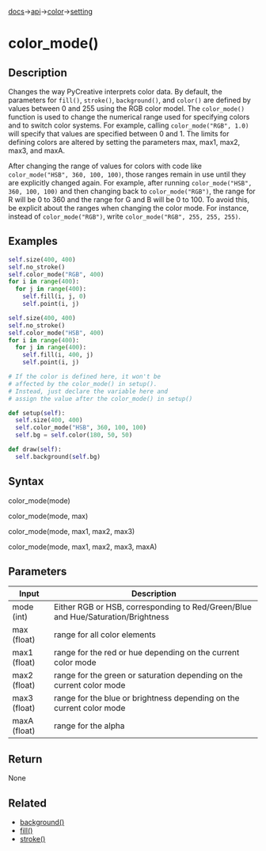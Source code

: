 [docs](/docs/)→[api](/docs/api)→[color](/docs/api/color/)→[setting](/docs/api/setting/)

# color_mode()

## Description

Changes the way PyCreative interprets color data. By default, the parameters for `fill()`, `stroke()`, `background()`, and `color()` are defined by values between 0 and 255 using the RGB color model. The `color_mode()` function is used to change the numerical range used for specifying colors and to switch color systems. For example, calling `color_mode("RGB", 1.0)` will specify that values are specified between 0 and 1. The limits for defining colors are altered by setting the parameters max, max1, max2, max3, and maxA.

After changing the range of values for colors with code like `color_mode("HSB", 360, 100, 100)`, those ranges remain in use until they are explicitly changed again. For example, after running `color_mode("HSB", 360, 100, 100)` and then changing back to `color_mode("RGB")`, the range for R will be 0 to 360 and the range for G and B will be 0 to 100. To avoid this, be explicit about the ranges when changing the color mode. For instance, instead of `color_mode("RGB")`, write `color_mode("RGB", 255, 255, 255)`.

## Examples

```py
self.size(400, 400)
self.no_stroke()
self.color_mode("RGB", 400)
for i in range(400):
  for j in range(400):
    self.fill(i, j, 0)
    self.point(i, j)
```

```py
self.size(400, 400)
self.no_stroke()
self.color_mode("HSB", 400)
for i in range(400):
  for j in range(400):
    self.fill(i, 400, j)
    self.point(i, j)
```

```py
# If the color is defined here, it won't be 
# affected by the color_mode() in setup(). 
# Instead, just declare the variable here and 
# assign the value after the color_mode() in setup()

def setup(self):
  self.size(400, 400)
  self.color_mode("HSB", 360, 100, 100)
  self.bg = self.color(180, 50, 50)

def draw(self):
  self.background(self.bg)
```

## Syntax

color_mode(mode)

color_mode(mode, max)

color_mode(mode, max1, max2, max3)

color_mode(mode, max1, max2, max3, maxA)

## Parameters

| Input | Description |
|-------|-------------|
| mode	(int) | Either RGB or HSB, corresponding to Red/Green/Blue and Hue/Saturation/Brightness |
| max	(float) | range for all color elements |
| max1	(float) | range for the red or hue depending on the current color mode |
| max2	(float) | range for the green or saturation depending on the current color mode |
| max3	(float) | range for the blue or brightness depending on the current color mode |
| maxA	(float) | range for the alpha |

## Return

None

## Related

- [background()](/docs/api/color/setting/background_.md)
- [fill()](/docs/api/color/setting/fill_.md)
- [stroke()](/docs/api/color/setting/stroke_.md)